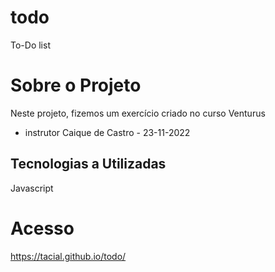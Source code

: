 # todo
To-Do list

# Sobre o Projeto
Neste projeto, fizemos um exercício criado no curso Venturus 
- instrutor Caique de Castro -
23-11-2022

## Tecnologias a Utilizadas
Javascript

# Acesso
https://tacial.github.io/todo/
